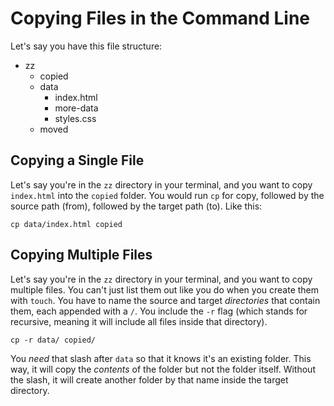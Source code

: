 # Copying Files in the Command Line

Let's say you have this file structure:

- zz
  - copied
  - data
    - index.html
    - more-data
    - styles.css
  - moved


## Copying a Single File

Let's say you're in the `zz` directory in your terminal, and you want to copy `index.html` into the `copied` folder.  You would run `cp` for copy, followed by the source path (from), followed by the target path (to).  Like this:

`cp data/index.html copied`


## Copying Multiple Files

Let's say you're in the `zz` directory in your terminal, and you want to copy multiple files.  You can't just list them out like you do when you create them with `touch`.  You have to name the source and target *directories* that contain them, each appended with a `/`.  You include the `-r` flag (which stands for recursive, meaning it will include all files inside that directory).

`cp -r data/ copied/`

You *need* that slash after `data` so that it knows it's an existing folder.  This way, it will copy the *contents* of the folder but not the folder itself.  Without the slash, it will create another folder by that name inside the target directory.